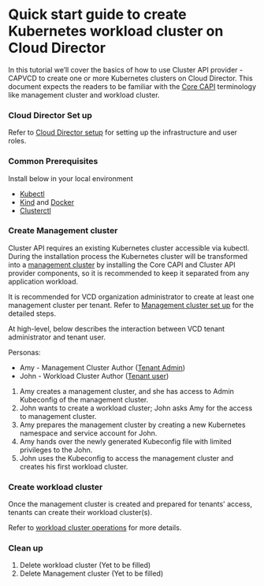 # Quick start guide to create Kubernetes workload cluster on Cloud Director

In this tutorial we’ll cover the basics of how to use Cluster API provider - CAPVCD to create one or more Kubernetes 
clusters on Cloud Director. This document expects the readers to be familiar with the 
[Core CAPI](https://cluster-api.sigs.k8s.io/introduction.html) terminology like management cluster and workload cluster.

### Cloud Director Set up

Refer to [Cloud Director setup](VCD_SETUP.md) for setting up the infrastructure and user roles.

### Common Prerequisites

Install below in your local environment
* [Kubectl](https://kubernetes.io/docs/tasks/tools/) 
* [Kind](https://kind.sigs.k8s.io/) and [Docker](https://www.docker.com/)
* [Clusterctl](https://cluster-api.sigs.k8s.io/user/quick-start.html#install-clusterctl)

<a name="management_cluster_setup"></a>
### Create Management cluster
Cluster API requires an existing Kubernetes cluster accessible via kubectl. During the installation
process the Kubernetes cluster will be transformed into a [management cluster](https://cluster-api.sigs.k8s.io/reference/glossary.html#management-cluster)
by installing the Core CAPI and Cluster API provider components, so it is recommended to keep it separated from any application workload.

It is recommended for VCD organization administrator to create at least one management cluster per tenant.
Refer to [Management cluster set up](MANAGEMENT_CLUSTER.md) for the detailed steps.

At high-level, below describes the interaction between VCD tenant administrator and tenant user.

Personas:
* Amy - Management Cluster Author ([Tenant Admin](VCD_SETUP.md#user_role))
* John - Workload Cluster Author ([Tenant user](VCD_SETUP.md#user_role))

1. Amy creates a management cluster, and she has access to Admin Kubeconfig of the management cluster.
2. John wants to create a workload cluster; John asks Amy for the access to management cluster.
3. Amy prepares the management cluster by creating a new Kubernetes namespace and service account for John.
4. Amy hands over the newly generated Kubeconfig file with limited privileges to the John.
5. John uses the Kubeconfig to access the management cluster and creates his first workload cluster.

### Create workload cluster
Once the management cluster is created and prepared for tenants' access, tenants can create their workload cluster(s).

Refer to [workload cluster operations](WORKLOAD_CLUSTER.md) for more details.
   
### Clean up
1. Delete workload cluster (Yet to be filled)
2. Delete Management cluster (Yet to be filled)

   


